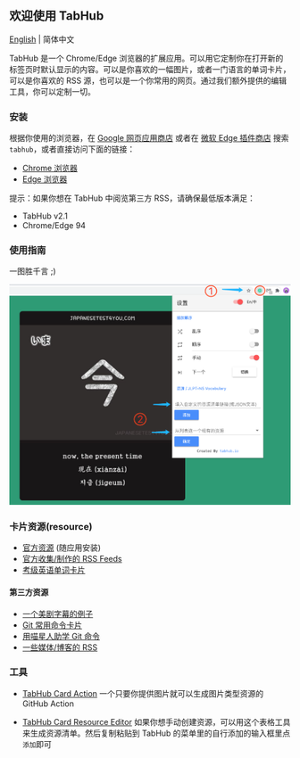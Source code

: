 ## 欢迎使用 TabHub

[English](https://tabhub.io/) | 简体中文

TabHub 是一个 Chrome/Edge 浏览器的扩展应用。可以用它定制你在打开新的标签页时默认显示的内容。可以是你喜欢的一幅图片，或者一门语言的单词卡片，可以是你喜欢的 RSS 源，也可以是一个你常用的网页。通过我们额外提供的编辑工具，你可以定制一切。

### 安装

根据你使用的浏览器，在 [Google 网页应用商店](https://chrome.google.com/webstore/category/extensions) 或者在 [微软 Edge 插件商店](https://microsoftedge.microsoft.com/addons/Microsoft-Edge-Extensions-Home) 搜索`tabhub`，或者直接访问下面的链接：

* [Chrome 浏览器](https://chrome.google.com/webstore/detail/tabhub/eolilpdjccnmkecllnlpomoaommkcdkb)
* [Edge 浏览器](https://microsoftedge.microsoft.com/addons/detail/tabhub/lfdmjefnjlbniodnbgjmadjdjgcofdef)

提示：如果你想在 TabHub 中阅览第三方 RSS，请确保最低版本满足：

* TabHub v2.1
* Chrome/Edge 94

### 使用指南

一图胜千言 ;)

![alt text](https://raw.githubusercontent.com/tabhub/cards/master/help/guide/images/tabhub_help_zh.png "TabHub Usage")


### 卡片资源(resource)

* [官方资源](https://github.com/tabhub/cards) (随应用安装)
* [官方收集/制作的 RSS Feeds](https://github.com/tabhub/rss-feeds)
* [考级英语单词卡片](https://github.com/tabhub/English-words-cards)

#### 第三方资源

* [一个美剧字幕的例子](https://github.com/MeiJuMi/subtitle-cards)
* [Git 常用命令卡片](https://github.com/gitx-io/git-cheatsheet-card)
* [用喵星人助学 Git 命令](https://github.com/gitx-io/git-cats)
* [一些媒体/博客的 RSS](https://github.com/gingerhot/tabhub)

### 工具

* [TabHub Card Action](https://github.com/tabhub/tabhub-card-action) 一个只要你提供图片就可以生成图片类型资源的 GitHub Action

* [TabHub Card Resource Editor](https://tabhub.io/editor/) 如果你想手动创建资源，可以用这个表格工具来生成资源清单。然后复制粘贴到 TabHub 的菜单里的自行添加的输入框里点`添加`即可
